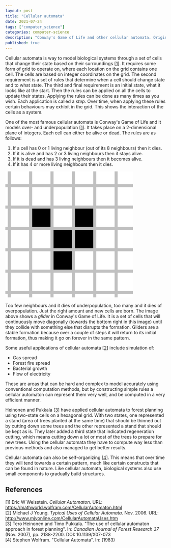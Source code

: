 ```yaml
---
layout: post
title: "Cellular automata"
date: 2021-07-24
tags: ["computer_science"]
categories: computer-science
description: "Conway's Game of Life and other cellular automata. Originally a school essay."
published: true
---
```


Cellular automata is way to model biological systems through a set of cells that change their state based on their surroundings [[1](#cellular)]. It requires some form of grid to operate on, where each location on the grid contains one cell. The cells are based on integer coordinates on the grid. The second requirement is a set of rules that determine when a cell should change state and to what state. The third and final requirement is an initial state, what it looks like at the start. Then the rules can be applied on all the cells to update their states.  Applying the rules can be done as many times as you wish. Each application is called a *step*. Over time, when applying these rules certain behaviours may exhibit in the grid. This shows the interaction of the cells as a system.

One of the most famous cellular automata is Conway's Game of Life and it models over- and underpopulation [[1](#cellular)]. It takes place on a 2-dimensional plane of integers. Each cell can either be alive or dead.  The rules are as follows:

1.  If a cell has 0 or 1 living neighbour (out of its 8 neighbours) then it dies.
2.  If it is alive and has 2 or 3 living neighbours then it stays alive.
3.  If it is dead and has 3 living neighbours then it becomes alive.
4.  If it has 4 or more living neighbours then it dies.

![A glider in Conway's Game of Life](img/cellular-automata-glider.png)

Too few neighbours and it dies of underpopulation, too many and it dies of overpopulation. Just the right amount and new cells are born. The image above shows a *glider* in Conway's Game of Life. It is a set of cells that will continuously move diagonally (towards the bottom right in this image) until they collide with something else that disrupts the formation. Gliders are a stable formation because over a couple of steps it will return to its initial formation, thus making it go on forever in the same pattern.

Some useful applications of cellular automata [[2](#uses)] include simulation
of:

-   Gas spread
-   Forest fire spread
-   Bacterial growth
-   Flow of electricity

These are areas that can be hard and complex to model accurately using conventional computation methods, but by constructing simple rules a cellular automaton can represent them very well, and be computed in a very efficient manner.

Heinonen and Pukkala [[3](#trees)] have applied cellular automata to forest planning using two-state cells on a hexagonal grid. With two states, one represented a stand (area of trees planted at the same time) that should be thinned out by cutting down some trees and the other represented a stand that should be kept as is. They later added a third state that indicated regeneration cutting, which means cutting down a lot or most of the trees to prepare for new trees. Using the cellular automata they have to compute way less than previous methods and also managed to get better results.

Cellular automata can also be self-organizing [[4](#stephen)]. This means that over time they will tend towards a certain pattern, much like certain constructs that can be found in nature. Like cellular automata, biological systems also use small components to gradually build structures.

## References
<a name="cellular"/> [1] Eric W Weisstein. *Cellular Automaton*. URL: <https://mathworld.wolfram.com/CellularAutomaton.html><br>
<a name="uses"/> [2] Michael J Young. *Typical Uses of Cellular Automata*. Nov. 2006. URL: <http://www.mjyonline.com/CellularAutomataUses.htm><br>
<a name="trees"/> [3] Tero Heinonen and Timo Pukkala. "The use of cellular automaton approach in forest planning". In: *Canadian Journal of Forest Research 37* (Nov. 2007), pp. 2188-2200. DOI: 10.1139/X07-073<br>
<a name="stephen"/> [4] Stephen Wolfram. "Cellular Automata". In: (1983)<br>
